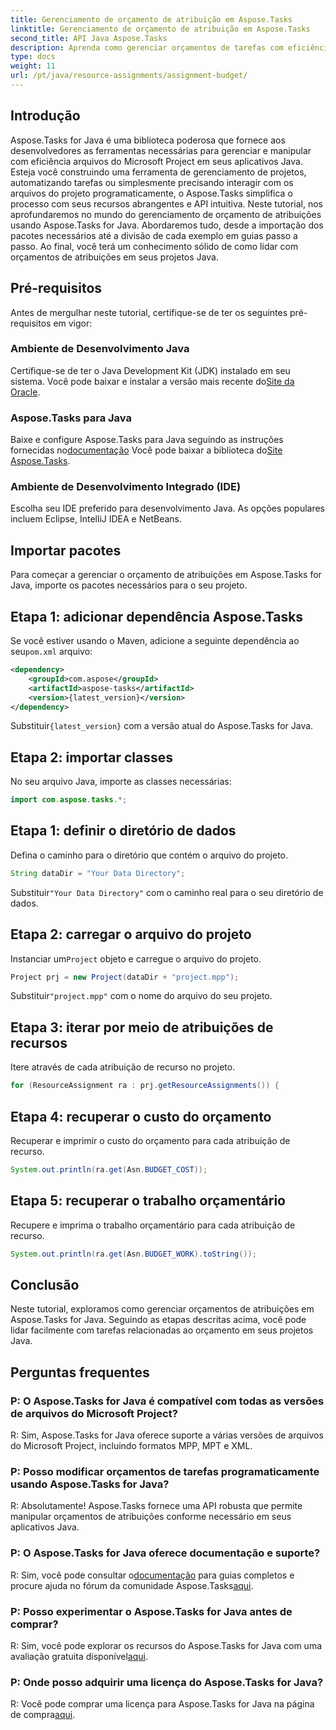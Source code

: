 ```yaml
---
title: Gerenciamento de orçamento de atribuição em Aspose.Tasks
linktitle: Gerenciamento de orçamento de atribuição em Aspose.Tasks
second_title: API Java Aspose.Tasks
description: Aprenda como gerenciar orçamentos de tarefas com eficiência em Java usando Aspose.Tasks, uma biblioteca poderosa para manipulação de arquivos do Microsoft Project.
type: docs
weight: 11
url: /pt/java/resource-assignments/assignment-budget/
---
```

## Introdução
Aspose.Tasks for Java é uma biblioteca poderosa que fornece aos desenvolvedores as ferramentas necessárias para gerenciar e manipular com eficiência arquivos do Microsoft Project em seus aplicativos Java. Esteja você construindo uma ferramenta de gerenciamento de projetos, automatizando tarefas ou simplesmente precisando interagir com os arquivos do projeto programaticamente, o Aspose.Tasks simplifica o processo com seus recursos abrangentes e API intuitiva.
Neste tutorial, nos aprofundaremos no mundo do gerenciamento de orçamento de atribuições usando Aspose.Tasks for Java. Abordaremos tudo, desde a importação dos pacotes necessários até a divisão de cada exemplo em guias passo a passo. Ao final, você terá um conhecimento sólido de como lidar com orçamentos de atribuições em seus projetos Java.
## Pré-requisitos
Antes de mergulhar neste tutorial, certifique-se de ter os seguintes pré-requisitos em vigor:
### Ambiente de Desenvolvimento Java
 Certifique-se de ter o Java Development Kit (JDK) instalado em seu sistema. Você pode baixar e instalar a versão mais recente do[Site da Oracle](https://www.oracle.com/java/technologies/javase-jdk11-downloads.html).
### Aspose.Tasks para Java
 Baixe e configure Aspose.Tasks para Java seguindo as instruções fornecidas no[documentação](https://reference.aspose.com/tasks/java/) Você pode baixar a biblioteca do[Site Aspose.Tasks](https://releases.aspose.com/tasks/java/).
### Ambiente de Desenvolvimento Integrado (IDE)
Escolha seu IDE preferido para desenvolvimento Java. As opções populares incluem Eclipse, IntelliJ IDEA e NetBeans.
## Importar pacotes
Para começar a gerenciar o orçamento de atribuições em Aspose.Tasks for Java, importe os pacotes necessários para o seu projeto.
## Etapa 1: adicionar dependência Aspose.Tasks
 Se você estiver usando o Maven, adicione a seguinte dependência ao seu`pom.xml` arquivo:
```xml
<dependency>
    <groupId>com.aspose</groupId>
    <artifactId>aspose-tasks</artifactId>
    <version>{latest_version}</version>
</dependency>
```
 Substituir`{latest_version}` com a versão atual do Aspose.Tasks for Java.
## Etapa 2: importar classes
No seu arquivo Java, importe as classes necessárias:
```java
import com.aspose.tasks.*;
```

## Etapa 1: definir o diretório de dados
Defina o caminho para o diretório que contém o arquivo do projeto.
```java
String dataDir = "Your Data Directory";
```
 Substituir`"Your Data Directory"` com o caminho real para o seu diretório de dados.
## Etapa 2: carregar o arquivo do projeto
 Instanciar um`Project` objeto e carregue o arquivo do projeto.
```java
Project prj = new Project(dataDir + "project.mpp");
```
 Substituir`"project.mpp"` com o nome do arquivo do seu projeto.
## Etapa 3: iterar por meio de atribuições de recursos
Itere através de cada atribuição de recurso no projeto.
```java
for (ResourceAssignment ra : prj.getResourceAssignments()) {
```
## Etapa 4: recuperar o custo do orçamento
Recuperar e imprimir o custo do orçamento para cada atribuição de recurso.
```java
System.out.println(ra.get(Asn.BUDGET_COST));
```
## Etapa 5: recuperar o trabalho orçamentário
Recupere e imprima o trabalho orçamentário para cada atribuição de recurso.
```java
System.out.println(ra.get(Asn.BUDGET_WORK).toString());
```
## Conclusão
Neste tutorial, exploramos como gerenciar orçamentos de atribuições em Aspose.Tasks for Java. Seguindo as etapas descritas acima, você pode lidar facilmente com tarefas relacionadas ao orçamento em seus projetos Java.
## Perguntas frequentes
### P: O Aspose.Tasks for Java é compatível com todas as versões de arquivos do Microsoft Project?
R: Sim, Aspose.Tasks for Java oferece suporte a várias versões de arquivos do Microsoft Project, incluindo formatos MPP, MPT e XML.
### P: Posso modificar orçamentos de tarefas programaticamente usando Aspose.Tasks for Java?
R: Absolutamente! Aspose.Tasks fornece uma API robusta que permite manipular orçamentos de atribuições conforme necessário em seus aplicativos Java.
### P: O Aspose.Tasks for Java oferece documentação e suporte?
 R: Sim, você pode consultar o[documentação](https://reference.aspose.com/tasks/java/) para guias completos e procure ajuda no fórum da comunidade Aspose.Tasks[aqui](https://forum.aspose.com/c/tasks/15).
### P: Posso experimentar o Aspose.Tasks for Java antes de comprar?
 R: Sim, você pode explorar os recursos do Aspose.Tasks for Java com uma avaliação gratuita disponível[aqui](https://releases.aspose.com/).
### P: Onde posso adquirir uma licença do Aspose.Tasks for Java?
 R: Você pode comprar uma licença para Aspose.Tasks for Java na página de compra[aqui](https://purchase.aspose.com/buy).